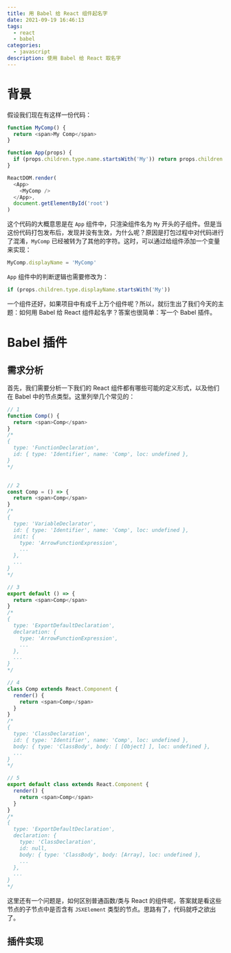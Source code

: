 ```yaml
---
title: 用 Babel 给 React 组件起名字
date: 2021-09-19 16:46:13
tags:
  - react
  - babel
categories:
  - javascript
description: 使用 Babel 给 React 取名字
---
```


# 背景

假设我们现在有这样一份代码：

```js
function MyComp() {
  return <span>My Comp</span>
}

function App(props) {
  if (props.children.type.name.startsWith('My')) return props.children
}

ReactDOM.render(
  <App>
    <MyComp />
  </App>,
  document.getElementById('root')
)
```

这个代码的大概意思是在 `App` 组件中，只渲染组件名为 `My` 开头的子组件。但是当这份代码打包发布后，发现并没有生效，为什么呢？原因是打包过程中对代码进行了混淆，`MyComp` 已经被转为了其他的字符。这时，可以通过给组件添加一个变量来实现：

```js
MyComp.displayName = 'MyComp'
```

`App` 组件中的判断逻辑也需要修改为：

```js
if (props.children.type.displayName.startsWith('My'))
```

一个组件还好，如果项目中有成千上万个组件呢？所以，就衍生出了我们今天的主题：如何用 Babel 给 React 组件起名字？答案也很简单：写一个 Babel 插件。

# Babel 插件

## 需求分析

首先，我们需要分析一下我们的 React 组件都有哪些可能的定义形式，以及他们在 Babel 中的节点类型。这里列举几个常见的：

```js
// 1
function Comp() {
  return <span>Comp</span>
}
/*
{
  type: 'FunctionDeclaration',
  id: { type: 'Identifier', name: 'Comp', loc: undefined },
}
*/


// 2
const Comp = () => {
  return <span>Comp</span>
}
/*
{
  type: 'VariableDeclarator',
  id: { type: 'Identifier', name: 'Comp', loc: undefined },
  init: {
    type: 'ArrowFunctionExpression',
    ...
  },
  ...
}
*/

// 3
export default () => {
  return <span>Comp</span>
}
/*
{
  type: 'ExportDefaultDeclaration',
  declaration: {
    type: 'ArrowFunctionExpression',
    ...
  },
  ...
}
*/

// 4
class Comp extends React.Component {
  render() {
    return <span>Comp</span>
  }
}
/*
{
  type: 'ClassDeclaration',
  id: { type: 'Identifier', name: 'Comp', loc: undefined },
  body: { type: 'ClassBody', body: [ [Object] ], loc: undefined },
  ...
}
*/

// 5
export default class extends React.Component {
  render() {
    return <span>Comp</span>
  }
}
/*
{
  type: 'ExportDefaultDeclaration',
  declaration: {
    type: 'ClassDeclaration',
    id: null,
    body: { type: 'ClassBody', body: [Array], loc: undefined },
    ...
  },
  ...
}
*/
```

这里还有一个问题是，如何区别普通函数/类与 React 的组件呢，答案就是看这些节点的子节点中是否含有 `JSXElement` 类型的节点。思路有了，代码就呼之欲出了。

## 插件实现
